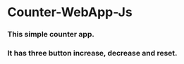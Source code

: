 # Counter-WebApp-Js
### This simple counter app.
### It has three button increase, decrease and reset. 
